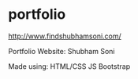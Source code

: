 # portfolio

http://www.findshubhamsoni.com/


Portfolio Website: Shubham Soni


Made using:
HTML/CSS
JS
Bootstrap
